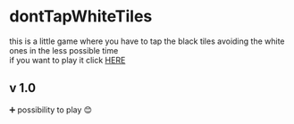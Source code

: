 # dontTapWhiteTiles
this is a little game where you have to tap the black tiles avoiding the white ones in the less possible time </br>
if you want to play it click [HERE](https://lucaparmeggiani.github.io/dontTapWhiteTiles.github.io/dontTapWhiteTiles/)
## v 1.0
➕ possibility to play 😊
